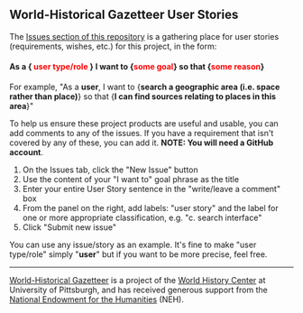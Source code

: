 ## World-Historical Gazetteer User Stories

The [Issues section of this repository](https://github.com/WorldHistoricalGazetteer/whg-webapp/issues) is a gathering place for user stories (requirements, wishes, etc.) for this project, in the form:

#### **As a { <span style="color:red">user type/role</span> } I want to {<span style="color:red">some goal</span>} so that {<span style="color:red">some reason</span>}**

For example, "As a **user**, I want to {**search a geographic area (i.e. space rather than place)**} so that {**I can find sources relating to places in this area**}"

To help us ensure these project products are useful and usable, you can add comments to any of the issues. If you have a requirement that isn't covered by any of these, you can add it. **NOTE: You will need a GitHub account**.

1. On the Issues tab, click the "New Issue" button
1. Use the content of your "I want to" goal phrase as the title
1. Enter your entire User Story sentence in the "write/leave a comment" box
1. From the panel on the right, add labels: "user story" and the label for one or more appropriate classification, e.g. "c. search interface"
1. Click "Submit new issue"

You can use any issue/story as an example. It's fine to make "user type/role" simply "**user**" but if you want to be more precise, feel free.

-------
[World-Historical Gazetteer](http://whgazetteer.org) is a project of the [World History Center](http://www.worldhistory.pitt.edu/) at University of Pittsburgh, and has received generous support from the [National Endowment for the Humanities](http://www.neh.gov) (NEH).

